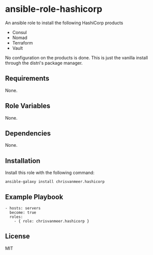 # ansible-role-hashicorp

An ansible role to install the following HashiCorp products

- Consul
- Nomad
- Terraform
- Vault

No configuration on the products is done. This is just the vanilla install through the distri's package manager.

## Requirements

None.

## Role Variables

None.

## Dependencies

None.

## Installation

Install this role with the following command:

```
ansible-galaxy install chrisvanmeer.hashicorp
```

## Example Playbook

```
- hosts: servers
  become: true
  roles:
    - { role: chrisvanmeer.hashicorp }
```

## License

MIT
